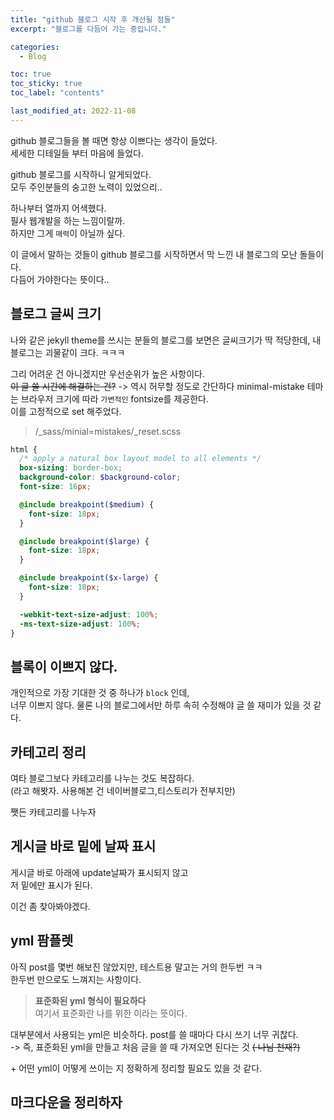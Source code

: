 ```yaml
---
title: "github 블로그 시작 후 개선될 점들"
excerpt: "블로그를 다듬어 가는 중입니다."

categories:
  - Blog

toc: true
toc_sticky: true
toc_label: "contents"

last_modified_at: 2022-11-08
---
```


github 블로그들을 볼 때면 항상 이쁘다는 생각이 들었다.  
세세한 디테일들 부터 마음에 들었다.

github 블로그를 시작하니 알게되었다.  
모두 주인분들의 숭고한 노력이 있었으리..

하나부터 열까지 어색했다.  
필사 웹개발을 하는 느낌이랄까.  
하지만 그게 `매력`이 아닐까 싶다.

이 글에서 말하는 것들이 github 블로그를 시작하면서 막 느낀 내 블로그의 모난 돌들이다.  
다듬어 가야한다는 뜻이다..

## 블로그 글씨 크기

나와 같은 jekyll theme를 쓰시는 분들의 블로그를 보면은 글씨크기가 딱 적당한데, 내 블로그는 괴물같이 크다. ㅋㅋㅋ

그리 어려운 건 아니겠지만 우선순위가 높은 사항이다.  
~~이 글 쓸 시간에 해결하는 건?~~
-> 역시 허무할 정도로 간단하다
minimal-mistake 테마는 브라우저 크기에 따라 `가변적인` fontsize를 제공한다.  
이를 고정적으로 set 해주었다.

> /\_sass/minial=mistakes/\_reset.scss

```scss
html {
  /* apply a natural box layout model to all elements */
  box-sizing: border-box;
  background-color: $background-color;
  font-size: 16px;

  @include breakpoint($medium) {
    font-size: 18px;
  }

  @include breakpoint($large) {
    font-size: 18px;
  }

  @include breakpoint($x-large) {
    font-size: 18px;
  }

  -webkit-text-size-adjust: 100%;
  -ms-text-size-adjust: 100%;
}
```

## 블록이 이쁘지 않다.

개인적으로 가장 기대한 것 중 하나가 `block` 인데,  
너무 이쁘지 않다. 물론 나의 블로그에서만
하루 속히 수정해야 글 쓸 재미가 있을 것 같다.

## 카테고리 정리

여타 블로그보다 카테고리를 나누는 것도 복잡하다.  
(라고 해봣자. 사용해본 건 네이버블로그,티스토리가 전부지만)

쨋든 카테고리를 나누자

## 게시글 바로 밑에 날짜 표시

게시글 바로 아래에 update날짜가 표시되지 않고  
저 밑에만 표시가 된다.

이건 좀 찾아봐야겠다.

## yml 팜플렛

아직 post를 몇번 해보진 않았지만, 테스트용 말고는 거의 한두번 ㅋㅋ  
한두번 만으로도 느껴지는 사항이다.

> **표준화된 yml 형식이 필요하다**  
> 여기서 표준화란 나를 위한 이라는 뜻이다.

대부분에서 사용되는 yml은 비슷하다. post를 쓸 때마다 다시 쓰기 너무 귀찮다.  
-> 즉, 표준화된 yml을 만들고 처음 글을 쓸 때 가져오면 된다는 것 ~~( 나님 천재?)~~

\+ 어떤 yml이 어떻게 쓰이는 지 정확하게 정리할 필요도 있을 것 같다.

## 마크다운을 정리하자
